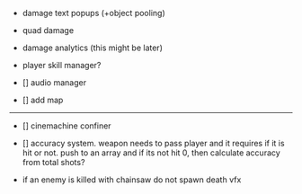 - damage text popups (+object pooling)
- quad damage
- damage analytics (this might be later)
- player skill manager?

- [] audio manager
- [] add map

---

- [] cinemachine confiner
- [] accuracy system. weapon needs to pass player and it requires if it is hit or not.
  push to an array and if its not hit 0, then calculate accuracy from total shots?


- if an enemy is killed with chainsaw do not spawn death vfx
